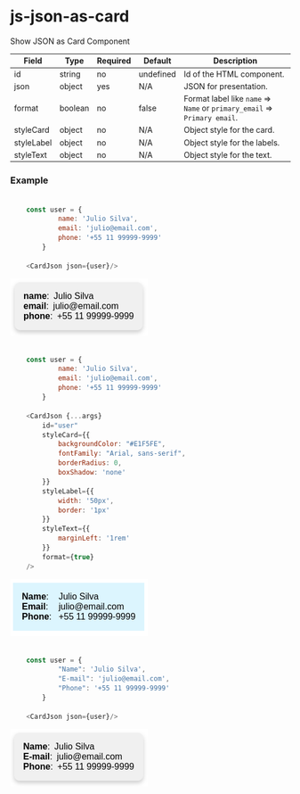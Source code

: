 # js-json-as-card
Show JSON as Card Component

| Field              | Type         | Required | Default        | Description                                                                          |
| ------------------ | ------------ | -------- | -------------- | ------------------------------------------------------------------------------------ |
| id                 | string       | no       | undefined      | Id of the HTML component.                                                            |
| json               | object       | yes      | N/A            | JSON for presentation.                                                               |
| format             | boolean      | no       | false          | Format label like `name` => `Name` or `primary_email` => `Primary email`.            |
| styleCard          | object       | no       | N/A            | Object style for the card.                                                           |
| styleLabel         | object       | no       | N/A            | Object style for the labels.                                                         |
| styleText          | object       | no       | N/A            | Object style for the text.                                                           |


### Example

```js

    const user = {
            name: 'Julio Silva',
            email: 'julio@email.com',
            phone: '+55 11 99999-9999'
        }

    <CardJson json={user}/>
```

![Example](./public/default.png)

```js

    const user = {
            name: 'Julio Silva',
            email: 'julio@email.com',
            phone: '+55 11 99999-9999'
        }

    <CardJson {...args} 
        id="user"
        styleCard={{
            backgroundColor: "#E1F5FE", 
            fontFamily: "Arial, sans-serif",
            borderRadius: 0,
            boxShadow: 'none'
        }} 
        styleLabel={{
            width: '50px',
            border: '1px'
        }}
        styleText={{
            marginLeft: '1rem'
        }}
        format={true}
    />
```

![Example](./public/styled.png)


```js

    const user = {
            "Name": 'Julio Silva',
            "E-mail": 'julio@email.com',
            "Phone": '+55 11 99999-9999'
        }

    <CardJson json={user}/>
```

![Example](./public/customJson.png)